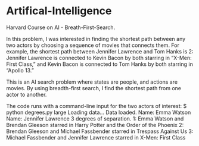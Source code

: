 # Artifical-Intelligence
Harvard Course on AI - Breath-First-Search.

In this problem, I was interested in finding the shortest path between any two actors by choosing a sequence of movies that connects them. For example, the shortest path between Jennifer Lawrence and Tom Hanks is 2: Jennifer Lawrence is connected to Kevin Bacon by both starring in “X-Men: First Class,” and Kevin Bacon is connected to Tom Hanks by both starring in “Apollo 13.”

This is an AI search problem where states are people, and actions are movies. By using breadth-first search, I find the shortest path from one actor to another.

The code runs with a command-line input for the two actors of interest:
$ python degrees.py large
Loading data...
Data loaded.
Name: Emma Watson
Name: Jennifer Lawrence
3 degrees of separation.
1: Emma Watson and Brendan Gleeson starred in Harry Potter and the Order of the Phoenix
2: Brendan Gleeson and Michael Fassbender starred in Trespass Against Us
3: Michael Fassbender and Jennifer Lawrence starred in X-Men: First Class
